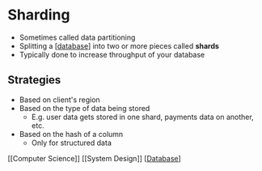 # Sharding

- Sometimes called data partitioning
- Splitting a [[database]] into two or more pieces called **shards**
- Typically done to increase throughput of your database

## Strategies

- Based on client's region
- Based on the type of data being stored
  - E.g. user data gets stored in one shard, payments data on another, etc.
- Based on the hash of a column
  - Only for structured data

[[Computer Science]] [[System Design]] [[Database]]

[//begin]: # "Autogenerated link references for markdown compatibility"
[database]: database "Database"
[//end]: # "Autogenerated link references"